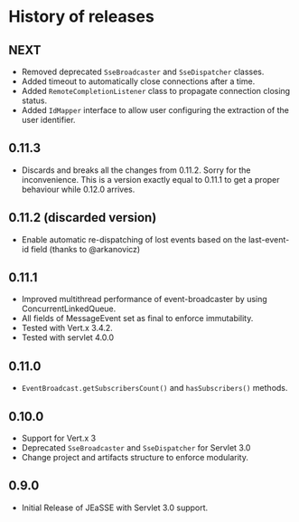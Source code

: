 # History of releases

## NEXT

* Removed deprecated `SseBroadcaster` and `SseDispatcher` classes.
* Added timeout to automatically close connections after a time.
* Added `RemoteCompletionListener` class to propagate connection closing status.
* Added `IdMapper` interface to allow user configuring the extraction of the user identifier.

## 0.11.3

- Discards and breaks all the changes from 0.11.2. Sorry for the inconvenience. This is a
  version exactly equal to 0.11.1 to get a proper behaviour while 0.12.0 arrives.

## 0.11.2 (discarded version)

- Enable automatic re-dispatching of lost events based on the last-event-id field (thanks to @arkanovicz)

## 0.11.1

- Improved multithread performance of event-broadcaster by using ConcurrentLinkedQueue.
- All fields of MessageEvent set as final to enforce immutability.
- Tested with Vert.x 3.4.2.
- Tested with servlet 4.0.0

## 0.11.0

- `EventBroadcast.getSubscribersCount()` and `hasSubscribers()` methods.

## 0.10.0

- Support for Vert.x 3
- Deprecated `SseBroadcaster` and `SseDispatcher` for Servlet 3.0
- Change project and artifacts structure to enforce modularity.

## 0.9.0

- Initial Release of JEaSSE with Servlet 3.0 support.
